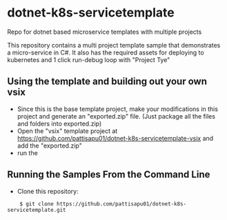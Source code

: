 # dotnet-k8s-servicetemplate
Repo for dotnet based microservice templates with multiple projects

This repository contains a multi project template sample that demonstrates a micro-service in C#. 
It also has the required assets for deploying to kubernetes and 1 click run-debug loop with "Project Tye"

## Using the template and building out your own vsix

* Since this is the base template project, make your modifications in this project and generate an "exported.zip" file. (Just package all the files and folders into exported.zip)
* Open the "vsix" template project at https://github.com/pattisapu01/dotnet-k8s-servicetemplate-vsix and add the "exported.zip"
* run the 

## Running the Samples From the Command Line
* Clone this repository:
```
    $ git clone https://github.com/pattisapu01/dotnet-k8s-servicetemplate.git
```
